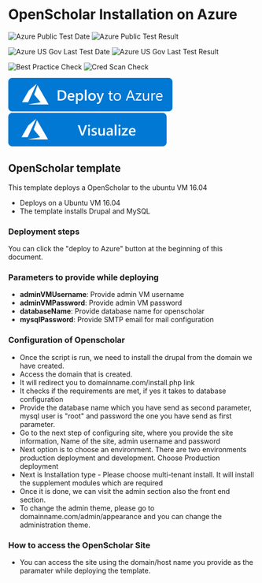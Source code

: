 # OpenScholar Installation on Azure

![Azure Public Test Date](https://azurequickstartsservice.blob.core.windows.net/badges/application-workloads/openscholar/openscholar/PublicLastTestDate.svg)
![Azure Public Test Result](https://azurequickstartsservice.blob.core.windows.net/badges/application-workloads/openscholar/openscholar/PublicDeployment.svg)

![Azure US Gov Last Test Date](https://azurequickstartsservice.blob.core.windows.net/badges/application-workloads/openscholar/openscholar/FairfaxLastTestDate.svg)
![Azure US Gov Last Test Result](https://azurequickstartsservice.blob.core.windows.net/badges/application-workloads/openscholar/openscholar/FairfaxDeployment.svg)

![Best Practice Check](https://azurequickstartsservice.blob.core.windows.net/badges/application-workloads/openscholar/openscholar/BestPracticeResult.svg)
![Cred Scan Check](https://azurequickstartsservice.blob.core.windows.net/badges/application-workloads/openscholar/openscholar/CredScanResult.svg)

[![Deploy To Azure](https://raw.githubusercontent.com/Azure/azure-quickstart-templates/master/1-CONTRIBUTION-GUIDE/images/deploytoazure.svg?sanitize=true)](https://portal.azure.com/#create/Microsoft.Template/uri/https%3A%2F%2Fraw.githubusercontent.com%2FAzure%2Fazure-quickstart-templates%2Fmaster%2Fapplication-workloads%2Fopenscholar%2Fopenscholar%2Fazuredeploy.json)
[![Visualize](https://raw.githubusercontent.com/Azure/azure-quickstart-templates/master/1-CONTRIBUTION-GUIDE/images/visualizebutton.svg?sanitize=true)](http://armviz.io/#/?load=https%3A%2F%2Fraw.githubusercontent.com%2FAzure%2Fazure-quickstart-templates%2Fmaster%2Fapplication-workloads%2Fopenscholar%2Fopenscholar%2Fazuredeploy.json)

## OpenScholar template 

This template deploys a OpenScholar to the ubuntu VM 16.04
* Deploys on a Ubuntu VM 16.04
* The template installs Drupal and MySQL

### Deployment steps

You can click the "deploy to Azure" button at the beginning of this document.

### Parameters to provide while deploying

+ **adminVMUsername**: Provide admin VM username
+ **adminVMPassword**: Provide admin VM password
+ **databaseName**: Provide database name for openscholar
+ **mysqlPassword**: Provide SMTP email for mail configuration

### Configuration of Openscholar 

* Once the script is run, we need to install the drupal from the domain we have created.
* Access the domain that is created.
* It will redirect you to domainname.com/install.php link
* It checks if the requirements are met, if yes it takes to database configuration
* Provide the database name which you have send as second parameter, mysql user is "root" and password the one you have send as first parameter.
* Go to the next step of configuring site, where you provide the site information, Name of the site, admin username and password
* Next option is to choose an environment. There are two environments production deployment and development. Choose Production deployment
* Next is Installation type - Please choose multi-tenant install. It will install the supplement modules which are required
* Once it is done, we can visit the admin section also the front end section.
* To change the admin theme, please go to domainname.com/admin/appearance and you can change the administration theme.

### How to access the OpenScholar Site
* You can access the site using the domain/host name you provide as the paramater while deploying the template. 



